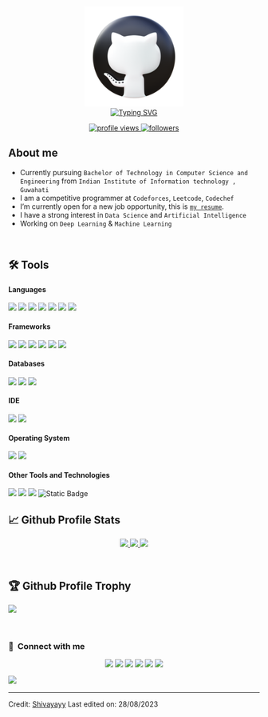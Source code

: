 <div align=center>
    <img src="https://raw.githubusercontent.com/hungpham3112/hungpham3112/main/assets/github.png" alt="github 3d icon" height="200">
</div>

<div align=center>
   <a href="https://git.io/typing-svg"><img src="https://readme-typing-svg.herokuapp.com?font=Fira+Code&pause=102&random=false&width=435&lines=Hi+%2C+I+am+Shivam+Kumar+Dwivedi;Backend+Developer;Data+Science+Enthusiast;Open+Source+Enthusiast" alt="Typing SVG" /></a>
</div>   

<p align="center">
	<a href="https://github.com/Shivayayy">
		<img src="https://komarev.com/ghpvc/?username=Shivayayy2&label=Profile%20views&color=0e75b6&style=flat" alt="profile views"/>
	</a>
	<a href="https://github.com/Shivayayy">
		<img src="https://img.shields.io/github/followers/Shivayayy?label=Followers" alt="followers"/>
	</a>
</p>

##  About me

- Currently pursuing `Bachelor of Technology in Computer Science and Engineering` from `Indian Institute of Information technology , Guwahati`
- I am a competitive programmer at `Codeforces`, `Leetcode`, `Codechef`
-  I’m currently open for a new job opportunity, this is [`my resume`](http://lnkiy.in/z2wwI).
-  I have a strong interest in `Data Science` and `Artificial Intelligence`
-  Working on `Deep Learning` & `Machine Learning`


<br/>

## 🛠️ Tools

<h4> Languages </h4>
<span> 
  <img src="https://img.shields.io/badge/HTML5-E34F26?style=for-the-badge&logo=html5&logoColor=white">
  <img src="https://img.shields.io/badge/CSS3-1572B6?style=for-the-badge&logo=css3&logoColor=white">
  <img src="https://img.shields.io/badge/JavaScript-F7DF1E?style=for-the-badge&logo=javascript&logoColor=black">
  <img src="https://img.shields.io/badge/Java-ED8B00?style=for-the-badge&logo=java&logoColor=white">
  <img src="https://img.shields.io/badge/C%2B%2B-00599C?style=for-the-badge&logo=c%2B%2B&logoColor=white">
  <img src="https://img.shields.io/badge/C-00599C?style=for-the-badge&logo=c&logoColor=white">
  <img src="https://img.shields.io/badge/python-3670A0?style=for-the-badge&logo=python&logoColor=ffdd54">
</span>

<h4> Frameworks </h4>
<span>
  <img src="https://img.shields.io/badge/Express.js-000000?style=for-the-badge&logo=express&logoColor=white">
  <img src="https://img.shields.io/badge/Yarn-2C8EBB?style=for-the-badge&logo=yarn&logoColor=white">
  <img src="https://img.shields.io/badge/npm-CB3837?style=for-the-badge&logo=npm&logoColor=white">
  <img src="https://img.shields.io/badge/Node.js-339933?style=for-the-badge&logo=nodedotjs&logoColor=white">
  <img src="https://img.shields.io/badge/React-20232A?style=for-the-badge&logo=react&logoColor=61DAFB">
  <img src="https://img.shields.io/badge/Bootstrap-563D7C?style=for-the-badge&logo=bootstrap&logoColor=white">
</span>

<h4> Databases </h4>
<span>
  <img src="https://img.shields.io/badge/MySQL-00000F?style=for-the-badge&logo=mysql&logoColor=white">
  <img src="https://img.shields.io/badge/SQLite-07405E?style=for-the-badge&logo=sqlite&logoColor=white">
  <img src="https://img.shields.io/badge/MongoDB-4EA94B?style=for-the-badge&logo=mongodb&logoColor=white">
</span>

<h4> IDE </h4>
<span>
<img src="https://img.shields.io/badge/Android_Studio-3DDC84?style=for-the-badge&logo=android-studio&logoColor=white">
<img src="https://img.shields.io/badge/Visual_Studio_Code-0078D4?style=for-the-badge&logo=visual%20studio%20code&logoColor=white">

<h4> Operating System </h4>
<span>

  <img src="https://shields.io/badge/MacOS--9cf?logo=Apple&style=social">
  <img src="https://img.shields.io/badge/Android-3DDC84?style=for-the-badge&logo=android&logoColor=white">
</span>

<h4> Other Tools and Technologies </h4>
<span>
  <img src="https://img.shields.io/badge/Git-F05032?style=for-the-badge&logo=git&logoColor=white">
  <img src="https://img.shields.io/badge/Postman-FF6C37?style=for-the-badge&logo=Postman&logoColor=white">
  <img src="https://img.shields.io/badge/Git-F05032?style=for-the-badge&logo=git&logoColor=white">
  <img alt="Static Badge" src="https://img.shields.io/badge/%20AWS-Amazon">


</span>


<br/>

## 📈 Github Profile Stats

<p align="center">
    <a href="https://github.com/Shivayayy">
        <img height="180em" src="https://streak-stats.demolab.com?user=Shivayayy&theme=tokyonight&hide_border=true&border_radius="/>
        <img height="180em" src="https://github-readme-stats.vercel.app/api?username=Shivayayy&show_icons=true&count_private=true&hide_border=true&theme=tokyonight&include_all_commits=true&count_private=true"/>
        <img height="180em" src="https://github-readme-stats.vercel.app/api/top-langs/?username=Shivayayy&hide_border=true&layout=compact&theme=tokyonight&hide=jupyter%20notebook"/>
    </a>
</p>

<br/>

## 🏆 Github Profile Trophy

<p align="left">
    <a href="https://github.com/Shivayayy">
        <img height="180em"
        src="https://github-profile-trophy.vercel.app/?username=Shivayayy&theme=tokyonight&no-frame=true&margin-h=15&row=3&title=MultiLanguage,Joined2020,Issues,PullRequest,Commits,Repositories"/>
</a>
</p>

<br/>

### :link: &nbsp;Connect with me

<p align="center">
<a href="https://kevinpatel.me/blog"><img src="https://img.shields.io/badge/-kevinpatel.me-3423A6?style=for-the-badge&logo=Google-Chrome&logoColor=white"/></a>
<a href="https://linkedin.com/in/KevinPatel04"><img src="https://img.shields.io/badge/-Kevin%20Patel-0077B5?style=for-the-badge&logo=Linkedin&logoColor=white"/></a>
<a href="mailto:patelkvin04@gmail.com"><img src="https://img.shields.io/badge/-patelkvin04@gmail.com-D14836?style=for-the-badge&logo=Gmail&logoColor=white"/></a>
<a href="https://instagram.com/kevinpatel.me"><img src="https://img.shields.io/badge/-kevinpatel.me-E4405F?style=for-the-badge&logo=Instagram&logoColor=white"/></a>
<a href="https://www.leetcode.com/patelkvin04"><img src="https://img.shields.io/badge/-patelkvin04-FFA116?style=for-the-badge&logo=leetcode&logoColor=white"/></a>
<a href="https://twitter.com/patelkvin04"><img src="https://img.shields.io/badge/-patelkvin04-1DA1F2?style=for-the-badge&logo=twitter&logoColor=white"/></a>
</p>



<img src="https://user-images.githubusercontent.com/73097560/115834477-dbab4500-a447-11eb-908a-139a6edaec5c.gif" />

---

Credit: [Shivayayy](https://github.com/Shivayayy)
Last edited on: 28/08/2023


